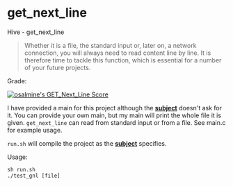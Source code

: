 # get_next_line
Hive - get_next_line

> Whether it is a file, the standard input or, later on, a network connection, you will always need to read content line by line. It is therefore time to tackle this function, which is essential for a number of your future projects.

Grade:

[![osalmine's GET_Next_Line Score](https://badge42.vercel.app/api/v2/cl2gijtz7003009mofz5pnp5t/project/1620171)](https://github.com/JaeSeoKim/badge42)

I have provided a main for this project although the **[subject](get_next_line.en.pdf)** doesn't ask for it. You can provide your own main, but my main will print the whole file it is given. `get_next_line` can read from standard input or from a file. See main.c for example usage.

`run.sh` will compile the project as the **[subject](get_next_line.en.pdf)** specifies.

Usage:
```
sh run.sh
./test_gnl [file]
```

